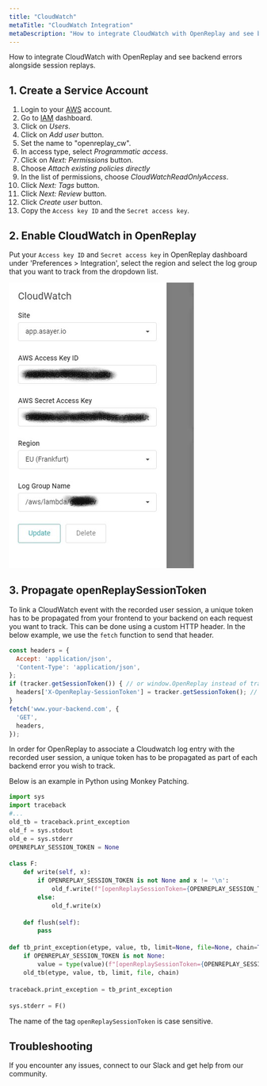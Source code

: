```yaml
---
title: "CloudWatch"
metaTitle: "CloudWatch Integration"
metaDescription: "How to integrate CloudWatch with OpenReplay and see backend errors alongside session replays."
---
```


How to integrate CloudWatch with OpenReplay and see backend errors alongside session replays.

## 1. Create a Service Account

1. Login to your [AWS](https//aws.amazon.com) account.
2. Go to [IAM](https://console.aws.amazon.com/iam/home) dashboard.
3. Click on *Users*.
4. Click on *Add user* button.
5. Set the name to "openreplay_cw".
6. In access type, select *Programmatic access*.
7. Click on *Next: Permissions* button.
8. Choose *Attach existing policies directly*
9. In the list of permissions, choose *CloudWatchReadOnlyAccess*.
10. Click *Next: Tags* button.
11. Click *Next: Review* button.
12. Click *Create user* button.
13. Copy the `Access key ID` and the `Secret access key`.

## 2. Enable CloudWatch in OpenReplay

Put your `Access key ID` and `Secret access key` in OpenReplay dashboard under 'Preferences > Integration', select the region and select the log group that you want to track from the dropdown list.

![CloudWatch Integration in OpenReplay](../static/cloudwatch-1.jpg#center)

## 3. Propagate openReplaySessionToken

To link a CloudWatch event with the recorded user session, a unique token has to be propagated from your frontend to your backend on each request you want to track. This can be done using a custom HTTP header. In the below example, we use the `fetch` function to send that header.

```javascript
const headers = {
  Accept: 'application/json',
  'Content-Type': 'application/json',
};
if (tracker.getSessionToken()) { // or window.OpenReplay instead of tracker if you're using the snippet
  headers['X-OpenReplay-SessionToken'] = tracker.getSessionToken(); // Inject openReplaySessionToken
}
fetch('www.your-backend.com', {
  'GET',
  headers,
});
```

In order for OpenReplay to associate a Cloudwatch log entry with the recorded user session, a unique token has to be propagated as part of each backend error you wish to track.

Below is an example in Python using Monkey Patching.

```Python
import sys
import traceback
#...
old_tb = traceback.print_exception
old_f = sys.stdout
old_e = sys.stderr
OPENREPLAY_SESSION_TOKEN = None

class F:
    def write(self, x):
        if OPENREPLAY_SESSION_TOKEN is not None and x != '\n':
            old_f.write(f"[openReplaySessionToken={OPENREPLAY_SESSION_TOKEN}] {x}")
        else:
            old_f.write(x)

    def flush(self):
        pass

def tb_print_exception(etype, value, tb, limit=None, file=None, chain=True):
    if OPENREPLAY_SESSION_TOKEN is not None:
        value = type(value)(f"[openReplaySessionToken={OPENREPLAY_SESSION_TOKEN}] " + str(value))
    old_tb(etype, value, tb, limit, file, chain)

traceback.print_exception = tb_print_exception

sys.stderr = F()
```

The name of the tag `openReplaySessionToken` is case sensitive.

## Troubleshooting

If you encounter any issues, connect to our Slack and get help from our community.
